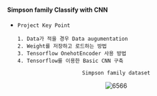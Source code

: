 #### Simpson family Classify with CNN 

- `Project Key Point`

      1. Data가 적을 경우 Data augumentation
      2. Weight를 저장하고 로드하는 방법
      3. Tensorflow OnehotEncoder 사용 방법 
      4. Tensorflow를 이용한 Basic CNN 구축 


<div align=center>

`Simpson family dataset` 
  
![6566](https://user-images.githubusercontent.com/59076451/125173049-f2b43480-e1f7-11eb-8f14-2ef3e326e97c.PNG)
  
</div>  

